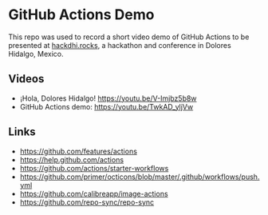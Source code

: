 # GitHub Actions Demo

This repo was used to record a short video demo of GitHub Actions to be presented at [hackdhi.rocks](https://hackdhi.rocks), a hackathon and conference in Dolores Hidalgo, Mexico.

## Videos

- ¡Hola, Dolores Hidalgo! https://youtu.be/V-Imjbz5b8w
- GitHub Actions demo: https://youtu.be/TwkAD_yljVw

## Links

- https://github.com/features/actions
- https://help.github.com/actions
- https://github.com/actions/starter-workflows
- https://github.com/primer/octicons/blob/master/.github/workflows/push.yml
- https://github.com/calibreapp/image-actions
- https://github.com/repo-sync/repo-sync
